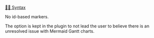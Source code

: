 [🧜‍♀️ Syntax](https://mermaid.js.org/syntax/gitgraph.html)

No id-based markers.

The option is kept in the plugin to not lead the user to believe there is an unresolved issue with Mermaid Gantt charts.
